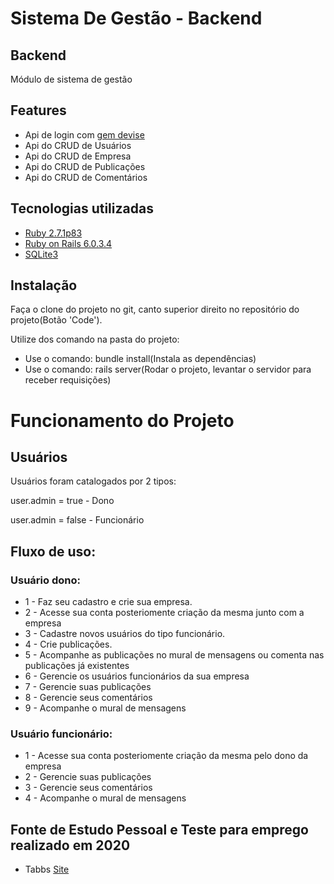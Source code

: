# Sistema De Gestão - Backend

## Backend
Módulo de sistema de gestão

## Features
- Api de login com [gem devise](https://github.com/heartcombo/devise)
- Api do CRUD de Usuários
- Api do CRUD de Empresa
- Api do CRUD de Publicações
- Api do CRUD de Comentários

## Tecnologias utilizadas
- [Ruby 2.7.1p83](https://www.ruby-lang.org/pt/)
- [Ruby on Rails 6.0.3.4](https://rubyonrails.org/)
- [SQLite3](https://www.sqlite.org/index.html)

## Instalação
Faça o clone do projeto no git, canto superior direito no repositório do projeto(Botão 'Code').

Utilize dos comando na pasta do projeto:
- Use o comando: bundle install(Instala as dependências)
- Use o comando: rails server(Rodar o projeto, levantar o servidor para receber requisições)

# Funcionamento do Projeto

## Usuários

Usuários foram catalogados por 2 tipos:

user.admin = true - Dono 

user.admin = false - Funcionário

## Fluxo de uso:

### Usuário dono:
- 1 - Faz seu cadastro e crie sua empresa.
- 2 - Acesse sua conta posteriomente criação da mesma junto com a empresa
- 3 - Cadastre novos usuários do tipo funcionário.
- 4 - Crie publicações.
- 5 - Acompanhe as publicações no mural de mensagens ou comenta nas publicações já existentes
- 6 - Gerencie os usuários funcionários da sua empresa
- 7 - Gerencie suas publicações
- 8 - Gerencie seus comentários
- 9 - Acompanhe o mural de mensagens


### Usuário funcionário:
- 1 - Acesse sua conta posteriomente criação da mesma pelo dono da empresa
- 2 - Gerencie suas publicações
- 3 - Gerencie seus comentários
- 4 - Acompanhe o mural de mensagens


## Fonte de Estudo Pessoal e Teste para emprego realizado em 2020
- Tabbs [Site](https://www.tabbs.com.br/)
